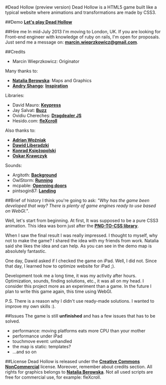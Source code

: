 #Dead Hollow (preview version)
Dead Hollow is a HTML5 game built like a typical website where animations and transformations are made by CSS3.


##Demo
**[Let's play Dead Hollow](http://marcinwieprzkowicz.github.io/dead-hollow/)**


##Hire me
In mid-July 2013 I'm moving to London, UK. If you are looking for Front-end engineer with knowledge of ruby on rails, I'm open for proposals. Just send me a message on: **[marcin.wieprzkowicz@gmail.com](mailto:marcin.wieprzkowicz@gmail.com)**.


##Credits
* Marcin Wieprzkowicz: Originator

Many thanks to:
* **[Natalia Berowska](http://dribbble.com/nberowska)**: Maps and Graphics
* **[Andry Shango](http://elshangowuzhere.blogspot.com)**: **[Inspiration](http://andry-shango.deviantart.com/art/Dead-Space-352669811)**

Libraries:
* David Mauro: **[Keypress](http://github.com/dmauro)**
* Jay Salvat: **[Buzz](http://jaysalvat.com)**
* Ovidiu Cherecheș: **[Dragdealer JS](http://code.ovidiu.ch/dragdealer/)**
* Hesido.com: **[fleXcroll](http://www.hesido.com/web.php?page=customscrollbar)**

Also thanks to:
* **[Adrian Woźniak](http://github.com/Eraden)**
* **[Dawid Liberadzki](http://dribbble.com/liberadzki)**
* **[Konrad Księżopolski](http://dribbble.com/kondziorny)**
* **[Oskar Krawczyk](http://github.com/oskarkrawczyk)**

Sounds:
* Argitoth: **[Background](http://freesound.org/people/Argitoth/sounds/38969/)**
* OwlStorm: **[Running](http://freesound.org/people/OwlStorm/sounds/151227/)**
* mcpable: **[Openning doors](http://freesound.org/people/mcpable/sounds/131934/)**
* pintsogin87: **[Landing](http://www.freesound.org/people/pintsogin87/sounds/118097/)**


##Brief of history
I think you're going to ask: *"Why has the game been developed that way? There is plenty of game engines ready to use based on WebGl."*.

Well, let's start from beginning. At first, It was supposed to be a pure CSS3 animation. This idea was born just after the **[PNG-TO-CSS library](https://github.com/marcinwieprzkowicz/png-to-css)**.

When I saw the final result I was really impressed. I thought to myself, why not to make the game? I shared the idea with my friends from work. Natalia said she likes the idea and can help. As you can see in the demo map is absolutely fantastic.

One day, Dawid asked if I checked the game on iPad. Well, I did not. Since that day, I learned how to optimize website for iPad ;).

Development took me a long time, it was my activity after hours. Optimization, sounds, finding solutions, etc., it was all on my head. I consider this project more as an experiment than a game. In the future I plan to write this game again, this time using WebGl.

P.S. There is a reason why I didn't use ready-made solutions. I wanted to improve my own skills :).


##Issues
The game is still **unfinished** and has a few issues that has to be solved.
* performance: moving platforms eats more CPU than your mother
* performance under iPad
* touchmove event: unhandled
* the map is static: templates?
* ...and so on


##License
Dead Hollow is released under the **[Creative Commons NonCommercial](http://creativecommons.org/licenses/by-nc/3.0/)** license.
Moreover, remember about credits section. All rights for graphics belongs to **[Natalia Berowska](http://dribbble.com/nberowska)**. Not all used scripts are free for commercial use, for example: fleXcroll.

